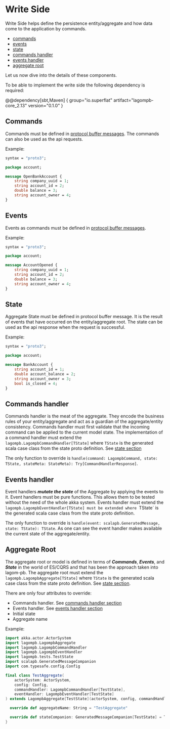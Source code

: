 # Write Side

Write Side helps define the persistence entity/aggregate and how data come to the application by commands.

* [commands](#commands)
* [events](#events)
* [state](#state)
* [commands handler](#commands-handler)
* [events handler](#events-handler)
* [aggregate root](#aggregate-root)

Let us now dive into the details of these components.

To be able to implement the write side the following dependency is required:

@@dependency[sbt,Maven] {
  group="io.superflat"
  artifact="lagompb-core_2.13"
  version="0.1.0"
}

## Commands
Commands must be defined in [protocol buffer messages](https://developers.google.com/protocol-buffers/docs/proto3). The commands can also be used as the api requests.

Example:
```proto
syntax = "proto3";

package account;

message OpenBankAccount {
    string company_uuid = 1;
    string account_id = 2;
    double balance = 3;
    string account_owner = 4;
}
```

## Events
Events as commands must be defined in [protocol buffer messages](https://developers.google.com/protocol-buffers/docs/proto3).

Example:
```proto
syntax = "proto3";

package account;

message AccountOpened {
    string company_uuid = 1;
    string account_id = 2;
    double balance = 3;
    string account_owner = 4;
}
```

## State
Aggregate State must be defined in protocol buffer message. 
It is the result of events that have occurred on the entity/aggregate root. 
The state can be used as the api response when the request is successful.

Example:
```proto
syntax = "proto3";

package account;

message BankAccount {
    string account_id = 1;
    double account_balance = 2;
    string account_owner = 3;
    bool is_closed = 4;
}
```

## Commands handler
Commands handler is the meat of the aggregate. They encode the business rules of your entity/aggregate and act as a guardian of the aggregate/entity consistency. 
Commands handler must first validate that the incoming command can be applied to the current model state. 
The implementation of a command handler must extend the `lagompb.LagompbCommandHandler[TState]` where `TState` is the generated scala case class from the state proto definition. See [state section](#state)

The only function to override is `handle(command: LagompbCommand, state: TState, stateMeta: StateMeta): Try[CommandHandlerResponse]`.

## Events handler
Event handlers **_mutate the state_** of the Aggregate by applying the events to it. 
Event handlers must be pure functions. This allows them to be tested without the need of the whole akka system.
Events handler must extend the `lagompb.LagompbEventHandler[TState] must be extended where `TState` is the generated scala case class from the state proto definition. 

The only function to override is `handle(event: scalapb.GeneratedMessage, state: TState): TState`. 
As one can see the event handler makes available the current state of the aggregate/entity.

## Aggregate Root
The aggregate root or model is defined in terms of **_Commands_**, **_Events_**, and **_State_** in the world of ES/CQRS and that has been the approach taken into lagom-pb. 
The aggregate root must extend the `lagompb.LagompbAggregate[TState]` where `TState` is the generated scala case class from the state proto definition. See [state section](#state).

There are only four attributes to override:

* Commands handler. See [commands handler section](#commands-handler)
* Events handler. See [events handler section](#events-handler)
* Initial state
* Aggregate name

Example:

```scala
import akka.actor.ActorSystem
import lagompb.LagompbAggregate
import lagompb.LagompbCommandHandler
import lagompb.LagompbEventHandler
import lagompb.tests.TestState
import scalapb.GeneratedMessageCompanion
import com.typesafe.config.Config

final class TestAggregate(
    actorSystem: ActorSystem,
    config: Config,
    commandHandler: LagompbCommandHandler[TestState],
    eventHandler: LagompbEventHandler[TestState]
) extends LagompbAggregate[TestState](actorSystem, config, commandHandler, eventHandler) {

  override def aggregateName: String = "TestAggregate"

  override def stateCompanion: GeneratedMessageCompanion[TestState] = TestState
}

```

